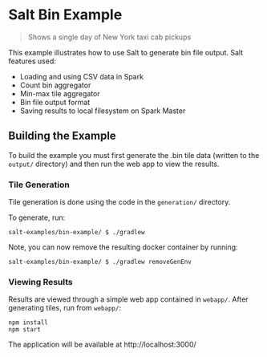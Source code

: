 # Salt Bin Example

> Shows a single day of New York taxi cab pickups

This example illustrates how to use Salt to generate bin file output. Salt features used:

 - Loading and using CSV data in Spark
 - Count bin aggregator
 - Min-max tile aggregator
 - Bin file output format
 - Saving results to local filesystem on Spark Master

## Building the Example

To build the example you must first generate the .bin tile data (written to the `output/` directory) and then run the web app to view the results.

### Tile Generation

Tile generation is done using the code in the `generation/` directory.

To generate, run:
```
salt-examples/bin-example/ $ ./gradlew
```

Note, you can now remove the resulting docker container by running:
```
salt-examples/bin-example/ $ ./gradlew removeGenEnv
```

### Viewing Results

Results are viewed through a simple web app contained in `webapp/`. After generating tiles, run from `webapp/`:

```
npm install
npm start
```

The application will be available at http://localhost:3000/
